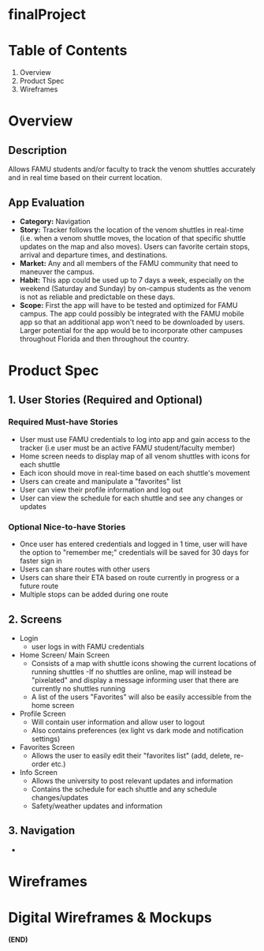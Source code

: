 # finalProject

# Table of Contents

1. Overview
2. Product Spec
3. Wireframes

# Overview

## Description

Allows FAMU students and/or faculty to track the venom shuttles accurately and in real time based
on their current location.

## App Evaluation

- **Category:** Navigation
- **Story:** Tracker follows the location of the venom shuttles in real-time (i.e. when a venom 
shuttle moves, the location of that specific shuttle updates on the map and also moves). Users
can favorite certain stops, arrival and departure times, and destinations.
- **Market:** Any and all members of the FAMU community that need to maneuver the campus.
- **Habit:** This app could be used up to 7 days a week, especially on the weekend (Saturday and
Sunday) by on-campus students as the venom is not as reliable and predictable on these days.
- **Scope:** First the app will have to be tested and optimized for FAMU campus. The app could 
possibly be integrated with the FAMU mobile app so that an additional app won't need to be
downloaded by users. Larger potential for the app would be to incorporate other campuses throughout
Florida and then throughout the country.

# Product Spec

## 1. User Stories (Required and Optional)

### **Required Must-have Stories**

- User must use FAMU credentials to log into app and gain access to the tracker (i.e user must be
an active FAMU student/faculty member)
- Home screen needs to display map of all venom shuttles with icons for each shuttle
- Each icon should move in real-time based on each shuttle's movement
- Users can create and manipulate a "favorites" list
- User can view their profile information and log out
- User can view the schedule for each shuttle and see any changes or updates

### **Optional Nice-to-have Stories**

- Once user has entered credentials and logged in 1 time, user will have the option to "remember
me;" credentials will be saved for 30 days for faster sign in
- Users can share routes with other users
- Users can share their ETA based on route currently in progress or a future route
- Multiple stops can be added during one route 

## 2. Screens

- Login
  - user logs in with FAMU credentials
- Home Screen/ Main Screen
  - Consists of a map with shuttle icons showing the current locations of running shuttles
  -If no shuttles are online, map will instead be "pixelated" and display a message informing user
that there are currently no shuttles running
  - A list of the users "Favorites" will also be easily accessible from the home screen
- Profile Screen
    - Will contain user information and allow user to logout
    - Also contains preferences (ex light vs dark mode and notification settings)
- Favorites Screen
    - Allows the user to easily edit their "favorites list" (add, delete, re-order etc.)
- Info Screen
    - Allows the university to post relevant updates and information
    - Contains the schedule for each shuttle and any schedule changes/updates
    - Safety/weather updates and information

## 3. Navigation

- 


# Wireframes


# Digital Wireframes & Mockups


**(END)**


